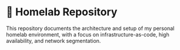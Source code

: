# 🏡 Homelab Repository

This repository documents the architecture and setup of my personal homelab environment, with a focus on infrastructure-as-code, high availability, and network segmentation.
